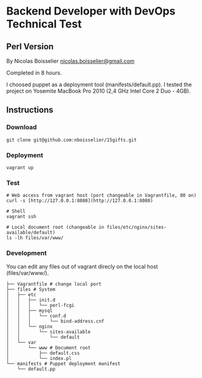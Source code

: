 Backend Developer with DevOps Technical Test
=======

Perl Version
------------
By Nicolas Boisselier <nicolas.boisselier@gmail.com>

Completed in 8 hours.

I choosed puppet as a deployment tool (manifests/default.pp).
I tested the project on Yosemite MacBook Pro 2010 (2,4 GHz Intel Core 2 Duo - 4GB).

Instructions
------------

### Download ###
~~~
git clone git@github.com:nboisselier/15gifts.git
~~~

### Deployment ###
~~~
vagrant up
~~~

### Test ###
~~~
# Web access from vagrant host (port changeable in Vagrantfile, 80 on)
curl -s [http://127.0.0.1:8080](http://127.0.0.1:8080)

# Shell
vagrant ssh

# Local document root (changeable in files/etc/nginx/sites-available/default)
ls -lh files/var/www/
~~~

### Development ###
You can edit any files out of vagrant direcly on the local host (files/var/www/).

~~~
├── Vagrantfile # change local port
├── files # System
│   ├── etc
│   │   ├── init.d
│   │   │   └── perl-fcgi
│   │   ├── mysql
│   │   │   └── conf.d
│   │   │       └── bind-address.cnf
│   │   └── nginx
│   │       └── sites-available
│   │           └── default
│   └── var
│       └── www # Document root
│           ├── default.css
│           └── index.pl
└── manifests # Puppet deployment manifest
    └── default.pp
 ~~~
